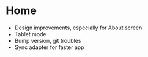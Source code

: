 # Home

- Design improvements, especially for About screen
- Tablet mode
- Bump version, git troubles
- Sync adapter for faster app